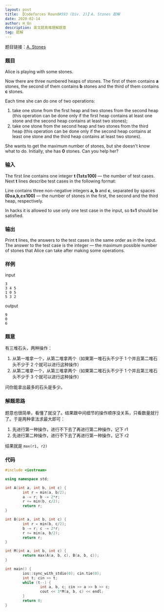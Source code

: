 ```yaml
---
layout: post
title: 【Codeforces Round#593 (Div. 2)】A. Stones 题解
date: 2020-02-14
author: H_On
description: 英文题真难理解题意
tag: 题解
---
```


题目链接：[A. Stones](https://codeforces.com/problemset/problem/1236/A)

### 题目
Alice is playing with some stones.

Now there are three numbered heaps of stones. The first of them contains **a** stones, the second of them contains **b** stones and the third of them contains **c** stones.

Each time she can do one of two operations:
1. take one stone from the first heap and two stones from the second heap (this operation can be done only if the first heap contains at least one stone and the second heap contains at least two stones);
2. take one stone from the second heap and two stones from the third heap (this operation can be done only if the second heap contains at least one stone and the third heap contains at least two stones).

She wants to get the maximum number of stones, but she doesn't know what to do. Initially, she has **0** stones. Can you help her?

### 输入
The first line contains one integer **t (1≤t≤100)**  — the number of test cases. Next **t** lines describe test cases in the following format:

Line contains three non-negative integers **a, b** and **c**, separated by spaces **(0≤a,b,c≤100)** — the number of stones in the first, the second and the third heap, respectively.

In hacks it is allowed to use only one test case in the input, so **t=1** should be satisfied.

### 输出
Print **t** lines, the answers to the test cases in the same order as in the input. The answer to the test case is the integer  — the maximum possible number of stones that Alice can take after making some operations.

### 样例
input
```
3
3 4 5
1 0 5
5 3 2
```
output
```
9
0
6
```

### 题意
有三堆石头，两种操作：
1. 从第一堆拿一个，从第二堆拿两个（如果第一堆石头不少于 1 个并且第二堆石头不少于 2 个就可以进行这种操作）
2. 从第二堆拿一个，从第三堆拿两个（如果第二堆石头不少于 1 个并且第三堆石头不少于 3 个就可以进行这种操作）

问你能拿出最多的石头是多少。

### 解题思路
题意也很简单，看懂了就没了。结果跟中间细节的操作顺序没关系，只看数量就行了。于是两种拿法求最大即可：
1. 先进行第一种操作，进行不下去了再进行第二种操作，记下 r1
2. 先进行第二种操作，进行不下去了再进行第一种操作，记下 r2

结果就是 `max(r1, r2)`

### 代码
```c++
#include <iostream>

using namespace std;

int A(int a, int b, int c) {
        int r = min(a, b/2);
        a -= r; b -= 2*r;
        r += min(b, c/2);
        return r;
}

int B(int a, int b, int c) {
        int r = min(b, c/2);
        b -= r; c -= 2*r;
        r += min(a, b/2);
        return r;
}

int M(int a, int b, int c) {
        return max(A(a, b, c), B(a, b, c));
}

int main() {
        ios::sync_with_stdio(0); cin.tie(0);
        int t; cin >> t;
        while (t--) {
                int a, b, c; cin >> a >> b >> c;
                cout << 3*M(a, b, c) << endl;
        }
        return 0;
}
```
